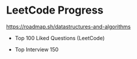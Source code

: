 # LeetCode Progress

https://roadmap.sh/datastructures-and-algorithms

* Top 100 Liked Questions (LeetCode)

* Top Interview 150